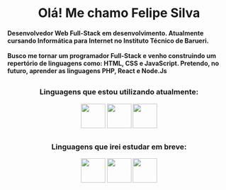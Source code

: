 <h1 align="center">Olá! Me chamo Felipe Silva</h1>

<h4 align="left">Desenvolvedor Web Full-Stack em desenvolvimento. Atualmente cursando Informática para Internet no Instituto Técnico de Barueri.<br><br>Busco me tornar um programador Full-Stack e venho construindo um repertório de linguagens como: HTML, CSS e JavaScript. Pretendo, no futuro, aprender as linguagens PHP, React e Node.Js</h4>

<h2></h2>

<div align="center">
  <h3>Linguagens que estou utilizando atualmente:</h3>
  <img src="https://cdn.jsdelivr.net/gh/devicons/devicon@latest/icons/html5/html5-original.svg" height="55"/>
  <img src="https://cdn.jsdelivr.net/gh/devicons/devicon@latest/icons/css3/css3-original.svg" height="55"/>
  <img src="https://cdn.jsdelivr.net/gh/devicons/devicon@latest/icons/javascript/javascript-original.svg" height="55"/>
</div>

<h2></h2>

<div align="center">
  <h3>Linguagens que irei estudar em breve:</h3>
  <img src="https://cdn.jsdelivr.net/gh/devicons/devicon@latest/icons/php/php-original.svg" height="55"/>
  <img src="https://cdn.jsdelivr.net/gh/devicons/devicon@latest/icons/react/react-original-wordmark.svg" height="55"/>
  <img src="https://cdn.jsdelivr.net/gh/devicons/devicon@latest/icons/nodejs/nodejs-original-wordmark.svg" height="55"/>

</div>
